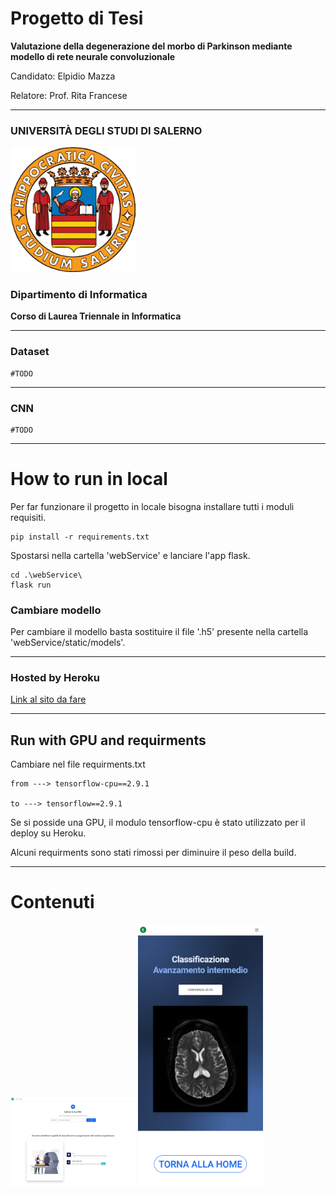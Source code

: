 # Progetto di Tesi

**Valutazione della degenerazione del
morbo di Parkinson mediante modello
di rete neurale convoluzionale**

Candidato: Elpidio Mazza

Relatore: Prof. Rita Francese

---

### **UNIVERSITÀ DEGLI STUDI DI SALERNO**

<img src="./images_repo/unisa-1.jpg" width="200" />

### **Dipartimento di Informatica**

**Corso di Laurea Triennale in Informatica**

---

### Dataset

    #TODO

---

### CNN

    #TODO

---

# How to run in local

Per far funzionare il progetto in locale bisogna installare tutti i moduli requisiti.

```
pip install -r requirements.txt
```

Spostarsi nella cartella 'webService' e lanciare l'app flask.

```
cd .\webService\
flask run
```

### Cambiare modello

Per cambiare il modello basta sostituire il file '.h5' presente
nella cartella 'webService/static/models'.

---

### Hosted by Heroku

[Link al sito da fare]()

---

## Run with GPU and requirments

Cambiare nel file requirments.txt

```
from ---> tensorflow-cpu==2.9.1

to ---> tensorflow==2.9.1
```

Se si posside una GPU, il modulo tensorflow-cpu è stato utilizzato per il deploy su Heroku.

Alcuni requirments sono stati rimossi per diminuire il peso della build.

---

# Contenuti

<div>
<p float="left">
  <img src="\images_repo\Classifier-parkinson-disease.png" width="200" /> 
  <img src="\images_repo\Classifier2.png" width="200" />
</p>
</div>
